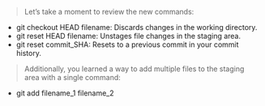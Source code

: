 > Let’s take a moment to review the new commands:

- git checkout HEAD filename:
     Discards changes in the working directory.
- git reset HEAD filename:
     Unstages file changes in the staging area.
- git reset commit_SHA:
     Resets to a previous commit in your commit history.

> Additionally, you learned a way to add multiple files to the staging area with a single command:

- git add filename_1 filename_2